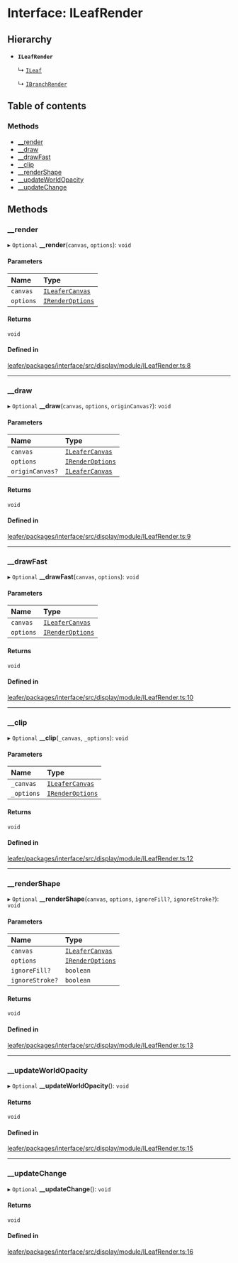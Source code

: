 # Interface: ILeafRender

## Hierarchy

- **`ILeafRender`**

  ↳ [`ILeaf`](ILeaf.md)

  ↳ [`IBranchRender`](IBranchRender.md)

## Table of contents

### Methods

- [\_\_render](ILeafRender.md#__render)
- [\_\_draw](ILeafRender.md#__draw)
- [\_\_drawFast](ILeafRender.md#__drawfast)
- [\_\_clip](ILeafRender.md#__clip)
- [\_\_renderShape](ILeafRender.md#__rendershape)
- [\_\_updateWorldOpacity](ILeafRender.md#__updateworldopacity)
- [\_\_updateChange](ILeafRender.md#__updatechange)

## Methods

### \_\_render

▸ `Optional` **__render**(`canvas`, `options`): `void`

#### Parameters

| Name | Type |
| :------ | :------ |
| `canvas` | [`ILeaferCanvas`](ILeaferCanvas.md) |
| `options` | [`IRenderOptions`](IRenderOptions.md) |

#### Returns

`void`

#### Defined in

[leafer/packages/interface/src/display/module/ILeafRender.ts:8](https://github.com/leaferjs/leafer/blob/fd13609/packages/interface/src/display/module/ILeafRender.ts#L8)

___

### \_\_draw

▸ `Optional` **__draw**(`canvas`, `options`, `originCanvas?`): `void`

#### Parameters

| Name | Type |
| :------ | :------ |
| `canvas` | [`ILeaferCanvas`](ILeaferCanvas.md) |
| `options` | [`IRenderOptions`](IRenderOptions.md) |
| `originCanvas?` | [`ILeaferCanvas`](ILeaferCanvas.md) |

#### Returns

`void`

#### Defined in

[leafer/packages/interface/src/display/module/ILeafRender.ts:9](https://github.com/leaferjs/leafer/blob/fd13609/packages/interface/src/display/module/ILeafRender.ts#L9)

___

### \_\_drawFast

▸ `Optional` **__drawFast**(`canvas`, `options`): `void`

#### Parameters

| Name | Type |
| :------ | :------ |
| `canvas` | [`ILeaferCanvas`](ILeaferCanvas.md) |
| `options` | [`IRenderOptions`](IRenderOptions.md) |

#### Returns

`void`

#### Defined in

[leafer/packages/interface/src/display/module/ILeafRender.ts:10](https://github.com/leaferjs/leafer/blob/fd13609/packages/interface/src/display/module/ILeafRender.ts#L10)

___

### \_\_clip

▸ `Optional` **__clip**(`_canvas`, `_options`): `void`

#### Parameters

| Name | Type |
| :------ | :------ |
| `_canvas` | [`ILeaferCanvas`](ILeaferCanvas.md) |
| `_options` | [`IRenderOptions`](IRenderOptions.md) |

#### Returns

`void`

#### Defined in

[leafer/packages/interface/src/display/module/ILeafRender.ts:12](https://github.com/leaferjs/leafer/blob/fd13609/packages/interface/src/display/module/ILeafRender.ts#L12)

___

### \_\_renderShape

▸ `Optional` **__renderShape**(`canvas`, `options`, `ignoreFill?`, `ignoreStroke?`): `void`

#### Parameters

| Name | Type |
| :------ | :------ |
| `canvas` | [`ILeaferCanvas`](ILeaferCanvas.md) |
| `options` | [`IRenderOptions`](IRenderOptions.md) |
| `ignoreFill?` | `boolean` |
| `ignoreStroke?` | `boolean` |

#### Returns

`void`

#### Defined in

[leafer/packages/interface/src/display/module/ILeafRender.ts:13](https://github.com/leaferjs/leafer/blob/fd13609/packages/interface/src/display/module/ILeafRender.ts#L13)

___

### \_\_updateWorldOpacity

▸ `Optional` **__updateWorldOpacity**(): `void`

#### Returns

`void`

#### Defined in

[leafer/packages/interface/src/display/module/ILeafRender.ts:15](https://github.com/leaferjs/leafer/blob/fd13609/packages/interface/src/display/module/ILeafRender.ts#L15)

___

### \_\_updateChange

▸ `Optional` **__updateChange**(): `void`

#### Returns

`void`

#### Defined in

[leafer/packages/interface/src/display/module/ILeafRender.ts:16](https://github.com/leaferjs/leafer/blob/fd13609/packages/interface/src/display/module/ILeafRender.ts#L16)
